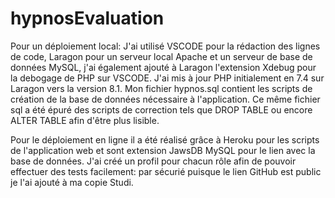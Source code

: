 # hypnosEvaluation
Pour un déploiement local:
J'ai utilisé VSCODE pour la rédaction des lignes de code, Laragon pour un serveur local Apache et un serveur de base de données MySQL, 
j'ai également ajouté à Laragon l'extension Xdebug pour la debogage de PHP sur VSCODE.
J'ai mis à jour PHP initialement en 7.4 sur Laragon vers la version 8.1.
Mon fichier hypnos.sql contient les scripts de création de la base de données nécessaire à l'application.
Ce même fichier sql a été épuré des scripts de correction tels que DROP TABLE ou encore ALTER TABLE afin d'être plus lisible.

Pour le déploiement en ligne il a été réalisé grâce à Heroku pour les scripts de l'application web et sont extension JawsDB MySQL pour le lien avec la base de données. J'ai créé un profil pour chacun rôle afin de pouvoir effectuer des tests facilement: par sécurié puisque le lien GitHub est public je l'ai ajouté à ma copie Studi.
